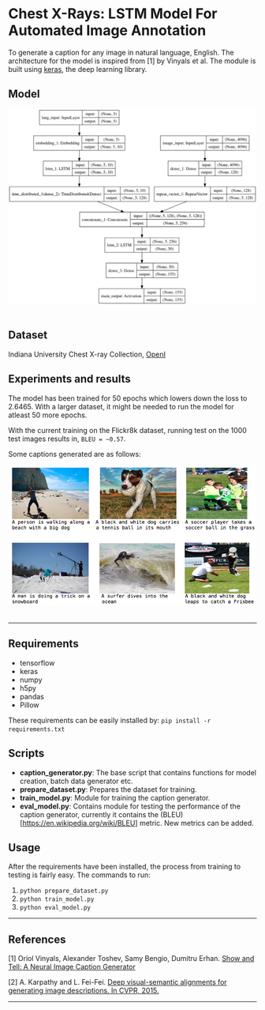 # Chest X-Rays: LSTM Model For Automated Image Annotation

To generate a caption for any image in natural language, English. The architecture for the model is inspired from [1] by Vinyals et al. The module is built using [keras](https://keras.io/), the deep learning library. 

## Model 

<div align="center">
  <img src="Models/model.png"><br><br>
</div>

## Dataset
Indiana University Chest X-ray Collection, [OpenI](https://openi.nlm.nih.gov/gridquery.php?q=&it=xg&coll=cxr)

## Experiments and results
The model has been trained for 50 epochs which lowers down the loss to 2.6465. With a larger dataset, it might be needed to run the model for atleast 50 more epochs. 

With the current training on the Flickr8k dataset, running test on the 1000 test images results in,
				`BLEU = ~0.57`.

Some captions generated are as follows:
<div align="center">
  <img src="vis/result.png"><br><br>
</div>


----------------------------------

## Requirements 
- tensorflow
- keras
- numpy
- h5py
- pandas
- Pillow

These requirements can be easily installed by:
	`pip install -r requirements.txt`


## Scripts 

- __caption_generator.py__: The base script that contains functions for model creation, batch data generator etc.
- __prepare_dataset.py__: Prepares the dataset for training.  
- __train_model.py__: Module for training the caption generator.
- __eval_model.py__: Contains module for testing the performance of the caption generator, currently it contains the (BLEU)[https://en.wikipedia.org/wiki/BLEU] metric. New metrics can be added. 

## Usage

After the requirements have been installed, the process from training to testing is fairly easy. The commands to run:
1. `python prepare_dataset.py`
2. `python train_model.py`
3. `python eval_model.py`

----------------------------------

## References 
[1] Oriol Vinyals, Alexander Toshev, Samy Bengio, Dumitru Erhan. [Show and Tell: A Neural Image Caption Generator](https://arxiv.org/pdf/1411.4555.pdf)

[2] A. Karpathy and L. Fei-Fei. [Deep visual-semantic alignments for generating image
descriptions. In CVPR, 2015.](https://cs.stanford.edu/people/karpathy/cvpr2015.pdf)

----------------------------------

